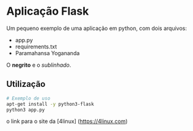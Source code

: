 # Aplicação Flask


Um pequeno exemplo de uma aplicação em python, com dois arquivos:

- app.py
- requirements.txt
- Paramahansa Yogananda

O **negrito** e o *sublinhado*.

## Utilização

```bash
# Exemplo de uso
apt-get install -y python3-flask
python3 app.py
```
o link para o site da [4linux] (https://4linux.com)
